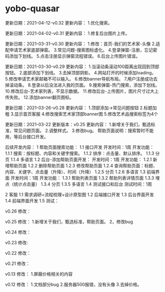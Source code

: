 # yobo-quasar

更新日期：2021-04-12-v0.32
更新内容：
 1.优化搜索。


更新日期：2021-04-02-v0.31
更新内容：
 1.修复后台图片上传。

更新日期：2021-03-31-v0.30
更新内容：
  1.修改：首页-我们的艺术家-头像
  2.适配申请艺术家底部弹窗。
  3.常见问题-搜索图标虚化。
  4.登录弹窗-注册，忘记密码添加下划线。
  5.点击注册显示弹窗流程错误。
  6.后台上传图片错误。


更新日期：2021-03-30-v0.29
更新内容：
  1.当滚动条滚动100距离出现回到顶部按钮。
  2.底部添加下划线。
  3.去掉顶部阴影。
  4.网站打开的时候添加loading。
  5.修改申请艺术家邮箱不可以输入。
  6.修改banner导航布局。
  7.用户注册成功去掉滚动条。
  8.登录以后没法进入我的页面。
  9.搜索弹窗-热门搜索，添加下划线。
  10.修改后台-艺术家列表，不显示数据。
  11.修改后台-上传图片，图片尺寸过大上传失败。
  12.添加banner翻页图标。

更新日期：2021-03-26-v0.28
更新内容：
  1.顶部添加->常见问题按钮
  2.标题加粗
  3.显示首页客服
  4.修改搜索艺术家顶部banner图
  5.修改艺术品搜索标签为4个



更新日期：2021-03-22
更新版本：v0.25
更新内容：
 1.新增关于我们，甄选标准，常见问题页面。
 2.调整样式。
 3.修改bug。
帮助页面说明：搜索暂时不能用，等后台接口开发。

后续开发内容：
1 帮助页面搜索功能：
 1.1 接口开发
    开发时间：1周
    开发功能：
      1.1.1 搜索：按标题、内容和关键字搜索。
      1.1.2 排序：点击量、默认排序。
      1.1.3 分页
      1.1.4 多语言
  1.2 后台-添加帮助页面开发：
    开发时间：1周
    开发功能：
      1.2.1 新增帮助页面
      1.2.2 删除帮助页面
      1.2.3 修改帮助页面
      1.2.4 查询帮助页面：标题、内容、关键字、点击量（升降）、时间（升降）
      1.2.5 分页
      1.2.6 多语言
  1.3 前端界面
    开发时间：1周
    开发功能：
      1.3.1 帮助列表页面
      1.3.2 帮助列表详情页面
      1.3.3 埋点（统计点击量）
      1.3.4 分页
      1.3.5 多语言
  1.4 测试接口和后台
    测试时间：1周

2 客服
  1.1 需求调研+流程梳理+设计原型图
  1.2 后端接口开发
  1.3 后台界面开发
  1.4 前端界面开发
  1.5 测试：


v0.26
修改：

v0.25
修改：
  1.新增关于我们，甄选标准，帮助页面。
  2，修改bug

v0.24
修改：

v0.23
修改:

v0.22
修改：

v0.21
修改：

v0.13
修改：
  1.屏蔽价格相关的内容


v0.12
修改：
  1.文档部分bug
  2.服务器500报错，没有头像
  3.去掉价格。
